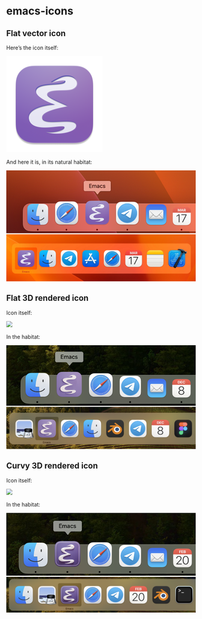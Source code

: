 # emacs-icons

## Flat vector icon

Here’s the icon itself:

<img src="flat-svg/Emacs@1024.png" width="256">

And here it is, in its natural habitat:

![emacs-dock](flat-svg/Screenshot-dock.png)
![emacs-cycle](flat-svg/Screenshot-cycle.png)

## Flat 3D rendered icon

Icon itself:

<img src="flat-blender/Emacs@1024.png" width="256">

In the habitat:

![emacs-dock](flat-blender/Screenshot-dock.png)
![emacs-cycle](flat-blender/Screenshot-cycle.png)

## Curvy 3D rendered icon

Icon itself:

<img src="curvy-blender/Emacs@1024.png" width="256">

In the habitat:

![emacs-dock](curvy-blender/Screenshot-dock.png)
![emacs-cycle](curvy-blender/Screenshot-cycle.png)


